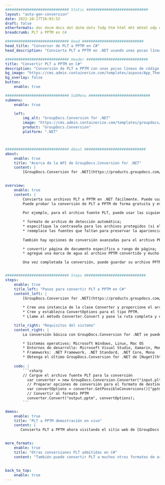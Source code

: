 ```yaml
---
############################# Static ############################
layout: "auto-gen-conversion"
date: 2022-10-17T16:03:52
draft: false
otherformats: doc docm docx dot dotm dotx fodp htm html mht mhtml odp odt otp pot potm potx pps ppsm ppsx ppt pptm pptx rtf
breadcrumb: PLT a PPTM en C#

############################# Head ############################
head_title: "Conversor de PLT a PPTM en C#"
head_description: "Convierta PLT a PPTM en .NET usando unas pocas líneas de código. Utilice la API de conversión de documentos de GroupDocs para convertir más de 160 formatos de archivo."

############################# Header ############################
title: "Convertir PLT a PPTM en C#"
description: "Conversión de PLT a PPTM con unas pocas líneas de código .NET"
bg_image: "https://cms.admin.containerize.com/templates/aspose/App_Themes/V3/images/bg/header1.png"
bg_overlay: false
button:
    enable: true

############################# SubMenu ############################
submenu:
    enable: true

    left:
        img_alt: "GroupDocs.Conversion for .NET"
        image: "https://cms.admin.containerize.com/templates/groupdocs/images/product-logos/90x90-noborder/groupdocs-conversion-net.png"
        product: "GroupDocs.Conversion"
        platform: ".NET"



############################# About ############################
about:
    enable: true
    title: "Acerca de la API de GroupDocs.Conversion for .NET"
    content: |
        [GroupDocs.Conversion for .NET](https://products.groupdocs.com/conversion/net/) se puede usar para convertir Microsoft Word, Excel, PowerPoint, PDF, Visio y otros formatos. GroupDocs.Conversion es una API independiente que es adecuada para sistemas internos y de back-end donde se requiere un alto rendimiento. No depende de ningún software como Microsoft u Open Office.
    

overview:
    enable: true
    content: |
        Convierta sus archivos PLT a PPTM en .NET fácilmente. Puede usar solo un par de líneas de código C# en cualquier plataforma de su elección, como Windows, Linux, macOS.
        Puede probar la conversión de PLT a PPTM de forma gratuita y evaluar la calidad de los resultados de la conversión. Junto con los escenarios de conversión de archivos simples, puede probar opciones más avanzadas para cargar el archivo de origen PLT y para guardar el resultado de salida PPTM. 
        
        Por ejemplo, para el archivo fuente PLT, puede usar las siguientes opciones de carga:

        * formato de archivo de detección automática;
        * especifique la contraseña para los archivos protegidos (si el formato de archivo lo admite);
        * reemplace las fuentes que faltan para preservar la apariencia del documento.
        
        También hay opciones de conversión avanzadas para el archivo PPTM:

        * convertir página de documento específico o rango de página;
        * agregue una marca de agua al archivo PPTM convertido y mucho más.

        Una vez completada la conversión, puede guardar su archivo PPTM en la ruta del archivo local o en cualquier almacenamiento de terceros como FTP, Amazon S3, Google Drive, Dropbox, etc. Tenga en cuenta que para convertir PLT a PPTM no es necesario instalar ningún software adicional, como MS Office, Open Office, Adobe Acrobat Reader, etc.


############################# Steps ############################
steps:
    enable: true
    title_left: "Pasos para convertir PLT a PPTM en C#"
    content_left: |
        [GroupDocs.Conversion for .NET](https://products.groupdocs.com/conversion/net/) facilita a los desarrolladores convertir un archivo PLT a PPTM con unas pocas líneas de código.
        
        * Cree una instancia de la clase Converter y proporcione el archivo PLT con la ruta completa
        * Cree y establezca ConvertOptions para el tipo PPTM.
        * Llame al método Converter.Convert y pase la ruta completa y el formato (PPTM) como parámetro

    title_right: "Requisitos del sistema"
    content_right: |
        La conversión básica con GroupDocs.Conversion for .NET se puede realizar en unos pocos pasos simples. Nuestras API son compatibles con todas las principales plataformas y sistemas operativos. Antes de ejecutar el código a continuación, asegúrese de tener instalados los siguientes requisitos previos en su sistema.

        * Sistemas operativos: Microsoft Windows, Linux, Mac OS
        * Entornos de desarrollo: Microsoft Visual Studio, Xamarin, MonoDevelop
        * Frameworks: .NET Framework, .NET Standard, .NET Core, Mono
        * Obtenga el último GroupDocs.Conversion for .NET de [Nuget](https://www.nuget.org/packages/groupdocs.conversion)
         
    code: |
        ```csharp    
        // Cargue el archivo fuente PLT para la conversión
          var converter = new GroupDocs.Conversion.Converter("input.plt");
          // Preparar opciones de conversión para el formato de destino PPTM
          var convertOptions = converter.GetPossibleConversions()["pptm"].ConvertOptions;
          // Convertir al formato PPTM
          converter.Convert("output.pptm", convertOptions);
        ```

demos:
    enable: true
    title: "PLT a PPTM demostración en vivo"
    content: |
       Convierta PLT a PPTM ahora visitando el sitio web de [GroupDocs.Conversion App](https://products.groupdocs.app/conversion/family). La demostración en línea tiene las siguientes ventajas
          

more_formats:
    enable: true
    title: "Otras conversiones PLT admitidas en C#"
    content: "También puede convertir PLT a muchos otros formatos de archivo. Consulte la lista a continuación."
       
       
back_to_top:
    enable: true
---
```

